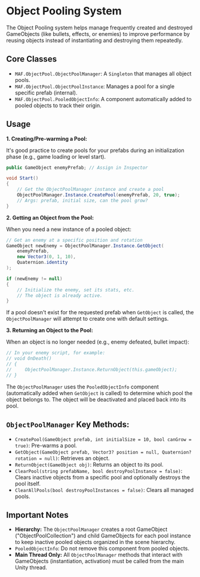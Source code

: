 # Object Pooling System

The Object Pooling system helps manage frequently created and destroyed GameObjects (like bullets, effects, or enemies) to improve performance by reusing objects instead of instantiating and destroying them repeatedly.

## Core Classes
- `MAF.ObjectPool.ObjectPoolManager`: A `Singleton` that manages all object pools.
- `MAF.ObjectPool.ObjectPoolInstance`: Manages a pool for a single specific prefab (internal).
- `MAF.ObjectPool.PooledObjectInfo`: A component automatically added to pooled objects to track their origin.

## Usage

**1. Creating/Pre-warming a Pool:**

It's good practice to create pools for your prefabs during an initialization phase (e.g., game loading or level start).
```csharp
public GameObject enemyPrefab; // Assign in Inspector

void Start()
{
    // Get the ObjectPoolManager instance and create a pool
    ObjectPoolManager.Instance.CreatePool(enemyPrefab, 20, true); 
    // Args: prefab, initial size, can the pool grow?
}
```

**2. Getting an Object from the Pool:**

When you need a new instance of a pooled object:
```csharp
// Get an enemy at a specific position and rotation
GameObject newEnemy = ObjectPoolManager.Instance.GetObject(
    enemyPrefab, 
    new Vector3(0, 1, 10), 
    Quaternion.identity
);

if (newEnemy != null)
{
    // Initialize the enemy, set its stats, etc.
    // The object is already active.
}
```
If a pool doesn't exist for the requested prefab when `GetObject` is called, the `ObjectPoolManager` will attempt to create one with default settings.

**3. Returning an Object to the Pool:**

When an object is no longer needed (e.g., enemy defeated, bullet impact):

```csharp
// In your enemy script, for example:
// void OnDeath()
// {
//     ObjectPoolManager.Instance.ReturnObject(this.gameObject);
// }
```
The `ObjectPoolManager` uses the `PooledObjectInfo` component (automatically added when `GetObject` is called) to determine which pool the object belongs to. The object will be deactivated and placed back into its pool.

## `ObjectPoolManager` Key Methods:
- `CreatePool(GameObject prefab, int initialSize = 10, bool canGrow = true)`: Pre-warms a pool.
- `GetObject(GameObject prefab, Vector3? position = null, Quaternion? rotation = null)`: Retrieves an object.
- `ReturnObject(GameObject obj)`: Returns an object to its pool.
- `ClearPool(string prefabName, bool destroyPoolInstance = false)`: Clears inactive objects from a specific pool and optionally destroys the pool itself.
- `ClearAllPools(bool destroyPoolInstances = false)`: Clears all managed pools.

## Important Notes
- **Hierarchy:** The `ObjectPoolManager` creates a root GameObject ("ObjectPoolCollection") and child GameObjects for each pool instance to keep inactive pooled objects organized in the scene hierarchy.
- `PooledObjectInfo`: Do not remove this component from pooled objects.
- **Main Thread Only:** All `ObjectPoolManager` methods that interact with GameObjects (instantiation, activation) must be called from the main Unity thread.

